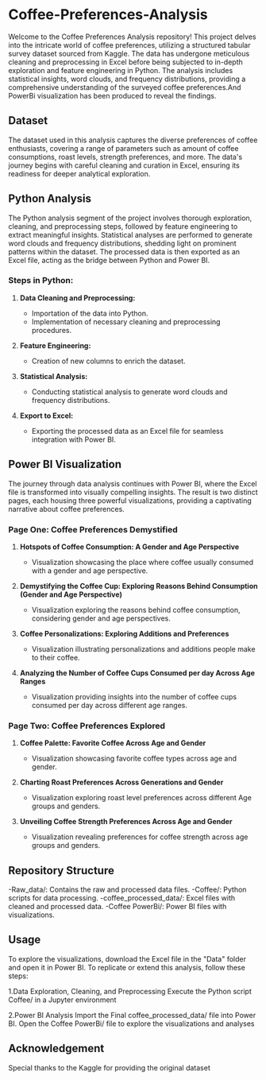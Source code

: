 # Coffee-Preferences-Analysis

Welcome to the Coffee Preferences Analysis repository! This project delves into the intricate world of coffee preferences, utilizing a structured tabular survey dataset sourced from Kaggle. The data has undergone meticulous cleaning and preprocessing in Excel before being subjected to in-depth exploration and feature engineering in Python. The analysis includes statistical insights, word clouds, and frequency distributions, providing a comprehensive understanding of the surveyed coffee preferences.And PowerBi visualization has been produced to reveal the findings.

## Dataset

The dataset used in this analysis captures the diverse preferences of coffee enthusiasts, covering a range of parameters such as amount of coffee consumptions, roast levels, strength preferences, and more. The data's journey begins with careful cleaning and curation in Excel, ensuring its readiness for deeper analytical exploration.

## Python Analysis

The Python analysis segment of the project involves thorough exploration, cleaning, and preprocessing steps, followed by feature engineering to extract meaningful insights. Statistical analyses are performed to generate word clouds and frequency distributions, shedding light on prominent patterns within the dataset. The processed data is then exported as an Excel file, acting as the bridge between Python and Power BI.

### Steps in Python:

1. **Data Cleaning and Preprocessing:**
   - Importation of the data into Python.
   - Implementation of necessary cleaning and preprocessing procedures.

2. **Feature Engineering:**
   - Creation of new columns to enrich the dataset.

3. **Statistical Analysis:**
   - Conducting statistical analysis to generate word clouds and frequency distributions.

4. **Export to Excel:**
   - Exporting the processed data as an Excel file for seamless integration with Power BI.

## Power BI Visualization

The journey through data analysis continues with Power BI, where the Excel file is transformed into visually compelling insights. The result is two distinct pages, each housing three powerful visualizations, providing a captivating narrative about coffee preferences.

### Page One: Coffee Preferences Demystified

1. **Hotspots of Coffee Consumption: A Gender and Age Perspective**
   - Visualization showcasing the place where coffee usually consumed with a gender and age perspective.

2. **Demystifying the Coffee Cup: Exploring Reasons Behind Consumption (Gender and Age Perspective)**
   - Visualization exploring the reasons behind coffee consumption, considering gender and age perspectives.

3. **Coffee Personalizations: Exploring Additions and Preferences**
   - Visualization illustrating personalizations and additions people make to their coffee.

4. **Analyzing the Number of Coffee Cups Consumed per day Across Age Ranges**
   - Visualization providing insights into the number of coffee cups consumed per day across different age ranges.

### Page Two: Coffee Preferences Explored

1. **Coffee Palette: Favorite Coffee Across Age and Gender**
   - Visualization showcasing favorite coffee types across age and gender.

2. **Charting Roast Preferences Across Generations and Gender**
   - Visualization exploring roast level preferences across different Age groups and genders.

3. **Unveiling Coffee Strength Preferences Across Age and Gender**
   - Visualization revealing preferences for coffee strength across age groups and genders.

## Repository Structure

-Raw_data/: Contains the raw and processed data files.
-Coffee/: Python scripts for data processing.
-coffee_processed_data/: Excel files with cleaned and processed data.
-Coffee PowerBi/: Power BI files with visualizations.

## Usage

To explore the visualizations, download the Excel file in the "Data" folder and open it in Power BI.
To replicate or extend this analysis, follow these steps:

1.Data Exploration, Cleaning, and Preprocessing Execute the Python script Coffee/ in a Jupyter environment

2.Power BI Analysis Import the Final coffee_processed_data/ file into Power BI. Open the Coffee PowerBi/ file to explore the visualizations and analyses

## Acknowledgement
Special thanks to the Kaggle for providing the original dataset
